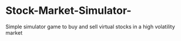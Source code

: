 # Stock-Market-Simulator-

Simple simulator game to buy and sell virtual stocks in a high volatility market
